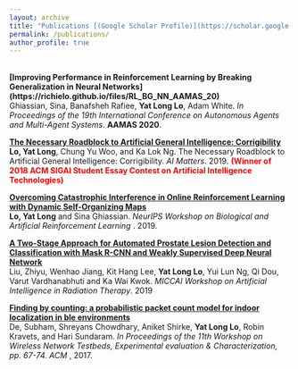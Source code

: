 ```yaml
---
layout: archive
title: "Publications [(Google Scholar Profile)](https://scholar.google.com/citations?user=qBM2A3kAAAAJ&hl=en)"
permalink: /publications/
author_profile: true
---
```

<br>
<b>[Improving Performance in Reinforcement Learning by Breaking Generalization in Neural Networks](https://richielo.github.io/files/RL_BG_NN_AAMAS_20)</b><br>
Ghiassian, Sina, Banafsheh Rafiee, <b>Yat Long Lo</b>, Adam White. <i>In Proceedings of the 19th International Conference on Autonomous Agents and Multi-Agent Systems</i>. <b>AAMAS 2020</b>.

<b>[The Necessary Roadblock to Artificial General Intelligence: Corrigibility](https://richielo.github.io/files/Corrigibility_AGI_SIGAI_19)</b><br>
<b>Lo, Yat Long</b>, Chung Yu Woo, and Ka Lok Ng. The Necessary Roadblock to Artificial General Intelligence: Corrigibility. <i>AI Matters</i>. 2019. <b> <span style="color:red">(Winner of 2018 ACM SIGAI Student Essay Contest on Artificial Intelligence Technologies)</span> </b>

<b>[Overcoming Catastrophic Interference in Online Reinforcement Learning with Dynamic Self-Organizing Maps](https://richielo.github.io/files/RL_DSOM_NEURIPS_WS_19)</b><br>
<b>Lo, Yat Long</b> and Sina Ghiassian. <i>NeurIPS Workshop on Biological and Artificial Reinforcement Learning </i>. 2019.

<b>[A Two-Stage Approach for Automated Prostate Lesion Detection and Classification with Mask R-CNN and Weakly Supervised Deep Neural Network](https://richielo.github.io/files/Prostate_NN_MICCAI_WS_19)</b><br>
Liu, Zhiyu, Wenhao Jiang, Kit Hang Lee, <b>Yat Long Lo</b>, Yui Lun Ng, Qi Dou, Varut Vardhanabhuti and Ka Wai Kwok. <i>MICCAI Workshop on Artificial Intelligence in Radiation Therapy</i>. 2019

<b>[Finding by counting: a probabilistic packet count model for indoor localization in ble environments](https://richielo.github.io/files/BT_WNTECH_WS_17)</b><br>
De, Subham, Shreyans Chowdhary, Aniket Shirke, <b>Yat Long Lo</b>, Robin Kravets, and Hari Sundaram. <i>In Proceedings of the 11th Workshop on Wireless Network Testbeds, Experimental evaluation & Characterization, pp. 67-74. ACM </i>, 2017.

